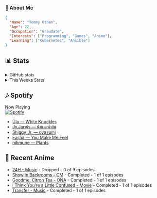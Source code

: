 ### 👋 About Me
```json
{
  "Name": "Tommy Othen",
  "Age": 22,
  "Occupation": "Graudate",
  "Interests": ["Programming", "Games", "Anime"],
  "Learning": ["Kubernetes", "Ansible"]
}
```

## 📊 Stats
<details>
  <summary>GitHub stats</summary>
  <a href="https://github.com/anuraghazra/github-readme-stats">
    <img src="https://github-readme-stats.vercel.app/api?username=tommyothen&show_icons=true&count_private=true&hide=prs,issues">
  </a>
</details>

<details>
  <summary>This Weeks Stats</summary>
  <a href="https://github.com/anuraghazra/github-readme-stats">
    <img src="https://github-readme-stats.vercel.app/api/wakatime?username=tommyothen&cache_seconds=1800&custom_title=Top%20Languages">
  </a>
</details>

## 🎶 Spotify
Now Playing\
[![Spotify](https://novatorem-dasushiasian.vercel.app/api/spotify)](https://open.spotify.com/user/g90805640970)
<!-- LASTFM:START -->
* [Ūla — White Knuckles](https://www.last.fm/music/%C5%AAla/_/White+Knuckles)
* [Jv.Jarvis — น้ำแดงน้ำส้ม](https://www.last.fm/music/Jv.Jarvis/_/%E0%B8%99%E0%B9%89%E0%B8%B3%E0%B9%81%E0%B8%94%E0%B8%87%E0%B8%99%E0%B9%89%E0%B8%B3%E0%B8%AA%E0%B9%89%E0%B8%A1)
* [Shiggy Jr. — oyasumi](https://www.last.fm/music/Shiggy+Jr./_/oyasumi)
* [Easha — You Make Me Feel](https://www.last.fm/music/Easha/_/You+Make+Me+Feel)
* [nihmune — Plants](https://www.last.fm/music/nihmune/_/Plants)<!-- LASTFM:END -->

## 🗻 Recent Anime
<!-- ANIME-LIST:START -->
* [24H - Music](https://myanimelist.net/anime/15527/24H) - Dropped - 0 of 9 episodes
* [Show in Backrooms - CM](https://myanimelist.net/anime/55356/Show_in_Backrooms) - Completed - 1 of 1 episodes
* [Goodme: Citron Tea - ONA](https://myanimelist.net/anime/54545/Goodme__Citron_Tea) - Completed - 1 of 1 episodes
* [I Think You&#39;re a Little Confused - Movie](https://myanimelist.net/anime/44776/I_Think_Youre_a_Little_Confused) - Completed - 1 of 1 episodes
* [Transfer - Music](https://myanimelist.net/anime/17068/Transfer) - Completed - 1 of 1 episodes<!-- ANIME-LIST:END -->
